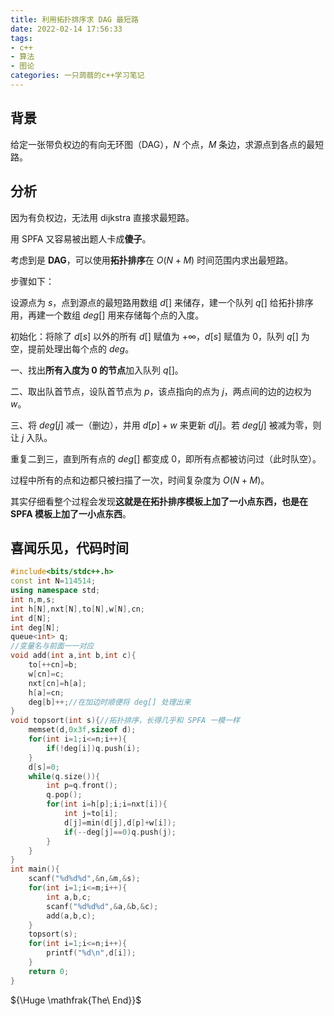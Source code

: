 ```yaml
---
title: 利用拓扑排序求 DAG 最短路
date: 2022-02-14 17:56:33
tags: 
- c++
- 算法
- 图论
categories: 一只蒟蒻的c++学习笔记
---
```


## 背景
给定一张带负权边的有向无环图（DAG），$N$ 个点，$M$ 条边，求源点到各点的最短路。

## 分析
因为有负权边，无法用 dijkstra 直接求最短路。

用 SPFA 又容易被出题人卡成**傻子**。

考虑到是 **DAG**，可以使用**拓扑排序**在 $O\left( N+M \right)$ 时间范围内求出最短路。
<!--more-->
步骤如下：

设源点为 $s$，点到源点的最短路用数组 $d[]$ 来储存，建一个队列 $q[]$ 给拓扑排序用，再建一个数组 $deg[]$ 用来存储每个点的入度。

初始化：将除了 $d[s]$ 以外的所有 $d[]$ 赋值为 $+\infty$，$d[s]$ 赋值为 $0$，队列 $q[]$ 为空，提前处理出每个点的 $deg$。

一、找出**所有入度为 $0$ 的节点**加入队列 $q[]$。

二、取出队首节点，设队首节点为 $p$，该点指向的点为 $j$，两点间的边的边权为 $w$。

三、将 $deg[j]$ 减一（删边），并用 $d[p]+w$ 来更新 $d[j]$。若 $deg[j]$ 被减为零，则让 $j$ 入队。

重复二到三，直到所有点的 $deg[]$ 都变成 $0$，即所有点都被访问过（此时队空）。

过程中所有的点和边都只被扫描了一次，时间复杂度为 $O\left( N+M \right)$。

其实仔细看整个过程会发现**这就是在拓扑排序模板上加了一小点东西，也是在 SPFA 模板上加了一小点东西**。

## 喜闻乐见，代码时间
```cpp
#include<bits/stdc++.h>
const int N=114514;
using namespace std;
int n,m,s;
int h[N],nxt[N],to[N],w[N],cn;
int d[N];
int deg[N];
queue<int> q;
//变量名与前面一一对应
void add(int a,int b,int c){
	to[++cn]=b;
	w[cn]=c;
	nxt[cn]=h[a];
	h[a]=cn;
	deg[b]++;//在加边时顺便将 deg[] 处理出来
}
void topsort(int s){//拓扑排序，长得几乎和 SPFA 一模一样
	memset(d,0x3f,sizeof d);
	for(int i=1;i<=n;i++){
		if(!deg[i])q.push(i);
	}
	d[s]=0;
	while(q.size()){
		int p=q.front();
		q.pop();
		for(int i=h[p];i;i=nxt[i]){
			int j=to[i];
			d[j]=min(d[j],d[p]+w[i]);
			if(--deg[j]==0)q.push(j);
		}
	}
}
int main(){
	scanf("%d%d%d",&n,&m,&s);
	for(int i=1;i<=m;i++){
		int a,b,c;
		scanf("%d%d%d",&a,&b,&c);
		add(a,b,c);
	}
	topsort(s);
	for(int i=1;i<=n;i++){
		printf("%d\n",d[i]);
	}
	return 0;
}
```

${\Huge \mathfrak{The\  End}}$